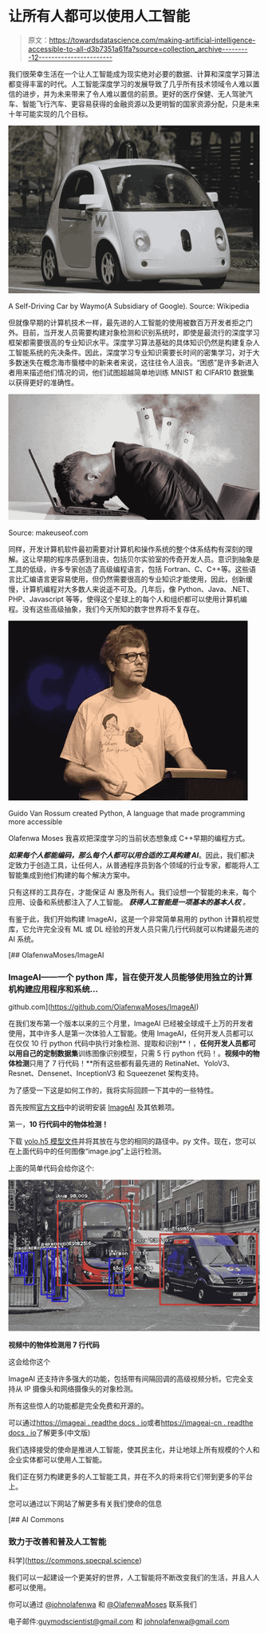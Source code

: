 # 让所有人都可以使用人工智能

> 原文：<https://towardsdatascience.com/making-artificial-intelligence-accessible-to-all-d3b7351a61fa?source=collection_archive---------12----------------------->

我们很荣幸生活在一个让人工智能成为现实绝对必要的数据、计算和深度学习算法都变得丰富的时代。人工智能深度学习的发展导致了几乎所有技术领域令人难以置信的进步，并为未来带来了令人难以置信的前景。更好的医疗保健、无人驾驶汽车、智能飞行汽车、更容易获得的金融资源以及更明智的国家资源分配，只是未来十年可能实现的几个目标。

![](img/d564e9068ad709671217ecbb37ac3ca2.png)

A Self-Driving Car by Waymo(A Subsidiary of Google). Source: Wikipedia

但就像早期的计算机技术一样，最先进的人工智能的使用被数百万开发者拒之门外。目前，当开发人员需要构建对象检测和识别系统时，即使是最流行的深度学习框架都需要很高的专业知识水平。深度学习算法基础的具体知识仍然是构建复杂人工智能系统的先决条件。因此，深度学习专业知识需要长时间的密集学习，对于大多数迷失在概念海市蜃楼中的新来者来说，这往往令人沮丧。“困惑”是许多新进入者用来描述他们情况的词，他们试图超越简单地训练 MNIST 和 CIFAR10 数据集以获得更好的准确性。

![](img/23e3af7cf0fb9445e4135d51d162ce8e.png)

Source: makeuseof.com

同样，开发计算机软件最初需要对计算机和操作系统的整个体系结构有深刻的理解。这让早期的程序员感到沮丧，包括贝尔实验室的传奇开发人员。意识到抽象是工具的低级，许多专家创造了高级编程语言，包括 Fortran、C、C++等。这些语言比汇编语言更容易使用，但仍然需要很高的专业知识才能使用，因此，创新缓慢，计算机编程对大多数人来说遥不可及。几年后，像 Python、Java、.NET、PHP、Javascript 等等，使得这个星球上的每个人和组织都可以使用计算机编程。没有这些高级抽象，我们今天所知的数字世界将不复存在。

![](img/316884f7282dc78685eb89a384474ecf.png)

Guido Van Rossum created Python, A language that made programming more accessible

Olafenwa Moses 我喜欢把深度学习的当前状态想象成 C++早期的编程方式。

***如果每个人都能编码，那么每个人都可以用合适的工具构建 AI***。因此，我们都决定致力于创造工具，让任何人，从普通程序员到各个领域的行业专家，都能将人工智能集成到他们构建的每个解决方案中。

只有这样的工具存在，才能保证 AI 惠及所有人。我们设想一个智能的未来，每个应用、设备和系统都注入了人工智能。 ***获得人工智能是一项基本的基本人权*** *。*

有鉴于此，我们开始构建 ImageAI，这是一个非常简单易用的 python 计算机视觉库，它允许完全没有 ML 或 DL 经验的开发人员只需几行代码就可以构建最先进的 AI 系统。

[](https://github.com/OlafenwaMoses/ImageAI) [## OlafenwaMoses/ImageAI

### ImageAI——一个 python 库，旨在使开发人员能够使用独立的计算机构建应用程序和系统…

github.com](https://github.com/OlafenwaMoses/ImageAI) 

在我们发布第一个版本以来的三个月里，ImageAI 已经被全球成千上万的开发者使用，其中许多人是第一次体验人工智能。使用 ImageAI，任何开发人员都可以在仅仅 10 行 python 代码中执行对象检测、提取和识别**！，**任何开发人员都可以用自己的定制数据集**训练图像识别模型，只需 5 行 python 代码！。**视频中的物体检测**只用了 7 行代码！**所有这些都有最先进的 RetinaNet、YoloV3、Resnet、Densenet、InceptionV3 和 Squeezenet 架构支持。

为了感受一下这是如何工作的，我将实际回顾一下其中的一些特性。

首先按照[官方文档](https://imageai.readthedocs.io)中的说明安装 [ImageAI](https://github.com/OlafenwaMoses/ImageAI) 及其依赖项。

第一，**10 行代码中的物体检测！**

下载 [yolo.h5 模型文件](https://github.com/OlafenwaMoses/ImageAI/releases/download/1.0/yolo.h5)并将其放在与您的相同的路径中。py 文件。现在，您可以在上面代码中的任何图像“image.jpg”上运行检测。

上面的简单代码会给你这个:

![](img/eabc46595a4a319a3d2f2176ef485d05.png)

**视频中的物体检测用 7 行代码**

这会给你这个

ImageAI 还支持许多强大的功能，包括带有间隔回调的高级视频分析。它完全支持从 IP 摄像头和网络摄像头的对象检测。

所有这些惊人的功能都是完全免费和开源的。

可以通过[https://imageai . readthe docs . io](https://imageai.readthedocs.io)或者[https://imageai-cn . readthe docs . io](https://imageai-cn.readthedocs.io)了解更多(中文版)

我们选择接受的使命是推进人工智能，使其民主化，并让地球上所有规模的个人和企业实体都可以使用人工智能。

我们正在努力构建更多的人工智能工具，并在不久的将来将它们带到更多的平台上。

您可以通过以下网站了解更多有关我们使命的信息

[](https://commons.specpal.science) [## AI Commons

### 致力于改善和普及人工智能

科学](https://commons.specpal.science) 

我们可以一起建设一个更美好的世界，人工智能将不断改变我们的生活，并且人人都可以使用。

你可以通过 [@johnolafenwa](https://twitter.com/johnolafenwa) 和 [@OlafenwaMoses](https://twitter.com/OlafenwaMoses) 联系我们

电子邮件:guymodscientist@gmail.com 和 johnolafenwa@gmail.com